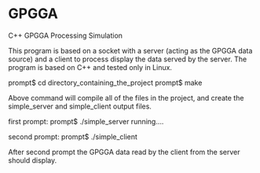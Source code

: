 GPGGA
=====

C++ GPGGA Processing Simulation 

This program is based on a socket with a server (acting as the GPGGA data source) and a client to process display the data served by the server. The program is based on C++ and tested only in Linux.

prompt$ cd directory_containing_the_project
prompt$ make

Above command will compile all of the files in the project, and create the simple_server and simple_client output files.

first prompt:
prompt$ ./simple_server
running....



second prompt:
prompt$ ./simple_client

After second prompt the GPGGA data read by the client from the server should display.

